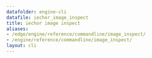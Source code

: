 ```yaml
---
datafolder: engine-cli
datafile: iechor_image_inspect
title: iechor image inspect
aliases:
- /edge/engine/reference/commandline/image_inspect/
- /engine/reference/commandline/image_inspect/
layout: cli
---
```


<!--
This page is automatically generated from iEchor's source code. If you want to
suggest a change to the text that appears here, open a ticket or pull request
in the source repository on GitHub:

https://github.com/iechor/cli
-->
